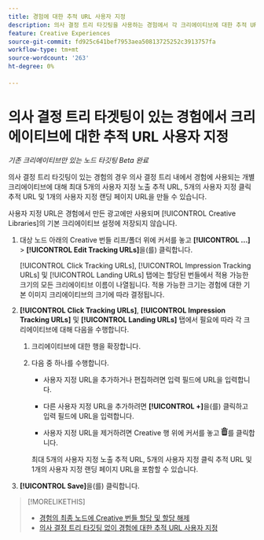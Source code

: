 ```yaml
---
title: 경험에 대한 추적 URL 사용자 지정
description: 의사 결정 트리 타깃팅을 사용하는 경험에서 각 크리에이티브에 대한 추적 URL을 사용자 지정하는 방법을 알아봅니다.
feature: Creative Experiences
source-git-commit: fd925c641bef7953aea50813725252c3913757fa
workflow-type: tm+mt
source-wordcount: '263'
ht-degree: 0%

---
```


# 의사 결정 트리 타겟팅이 있는 경험에서 크리에이티브에 대한 추적 URL 사용자 지정

*기존 크리에이티브만 있는 노드 타깃팅*
*Beta 완료*

의사 결정 트리 타깃팅이 있는 경험의 경우 의사 결정 트리 내에서 경험에 사용되는 개별 크리에이티브에 대해 최대 5개의 사용자 지정 노출 추적 URL, 5개의 사용자 지정 클릭 추적 URL 및 1개의 사용자 지정 랜딩 페이지 URL을 만들 수 있습니다.

사용자 지정 URL은 경험에서 만든 광고에만 사용되며 [!UICONTROL Creative Libraries]의 기본 크리에이티브 설정에 저장되지 않습니다.

1. 대상 노드 아래의 Creative 번들 리프/폴더 위에 커서를 놓고 **[!UICONTROL ...]** > **[!UICONTROL Edit Tracking URLs]**&#x200B;을(를) 클릭합니다.

   [!UICONTROL Click Tracking URLs], [!UICONTROL Impression Tracking URLs] 및 [!UICONTROL Landing URLs] 탭에는 할당된 번들에서 적용 가능한 크기의 모든 크리에이티브 이름이 나열됩니다. 적용 가능한 크기는 경험에 대한 기본 이미지 크리에이티브의 크기에 따라 결정됩니다.<!-- There's no distinct "Creative Sizes" setting. -->

1. **[!UICONTROL Click Tracking URLs]**, **[!UICONTROL Impression Tracking URLs]** 및 **[!UICONTROL Landing URLs]** 탭에서 필요에 따라 각 크리에이티브에 대해 다음을 수행합니다.

   1. 크리에이티브에 대한 행을 확장합니다.

   1. 다음 중 하나를 수행합니다.

      * 사용자 지정 URL을 추가하거나 편집하려면 입력 필드에 URL을 입력합니다.

      * 다른 사용자 지정 URL을 추가하려면 **[!UICONTROL +]**&#x200B;을(를) 클릭하고 입력 필드에 URL을 입력합니다.

      * 사용자 지정 URL을 제거하려면 Creative 행 위에 커서를 놓고 ![삭제](/help/creative/assets/delete.png "삭제")를 클릭합니다.

      최대 5개의 사용자 지정 노출 추적 URL, 5개의 사용자 지정 클릭 추적 URL 및 1개의 사용자 지정 랜딩 페이지 URL을 포함할 수 있습니다.

1. **[!UICONTROL Save]**&#x200B;을(를) 클릭합니다.

>[!MORELIKETHIS]
>
>* [경험의 최종 노드에 Creative 번들 할당 및 할당 해제](/help/creative/experiences/experience-assign-creative-bundles.md)
>* [의사 결정 트리 타깃팅 없이 경험에 대한 추적 URL 사용자 지정](experience-tracking-urls-no-targeting.md)

